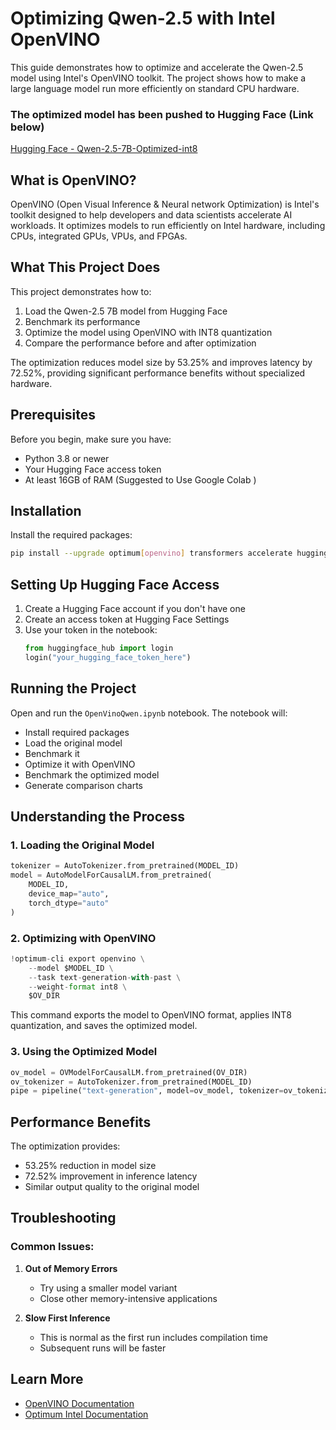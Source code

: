 # Optimizing Qwen-2.5 with Intel OpenVINO

This guide demonstrates how to optimize and accelerate the Qwen-2.5 model using Intel's OpenVINO toolkit. The project shows how to make a large language model run more efficiently on standard CPU hardware.

### The optimized model has been pushed to Hugging Face (Link below)
[Hugging Face - Qwen-2.5-7B-Optimized-int8](https://huggingface.co/minorityhunter/Qwen-2.5-7B-Optimized-int8)
## What is OpenVINO?
OpenVINO (Open Visual Inference & Neural network Optimization) is Intel's toolkit designed to help developers and data scientists accelerate AI workloads. It optimizes models to run efficiently on Intel hardware, including CPUs, integrated GPUs, VPUs, and FPGAs.

## What This Project Does

This project demonstrates how to:

1. Load the Qwen-2.5 7B  model from Hugging Face
2. Benchmark its performance
3. Optimize the model using OpenVINO with INT8 quantization
4. Compare the performance before and after optimization

The optimization reduces model size by 53.25% and improves latency by 72.52%, providing significant performance benefits without specialized hardware.

## Prerequisites

Before you begin, make sure you have:

- Python 3.8 or newer
- Your Hugging Face access token
- At least 16GB of RAM (Suggested to Use Google Colab )

## Installation

Install the required packages:
```bash
pip install --upgrade optimum[openvino] transformers accelerate huggingface_hub
```

## Setting Up Hugging Face Access

1. Create a Hugging Face account if you don't have one
3. Create an access token at Hugging Face Settings
4. Use your token in the notebook:
   ```python
   from huggingface_hub import login
   login("your_hugging_face_token_here")
   ```

## Running the Project

Open and run the `OpenVinoQwen.ipynb` notebook. The notebook will:
- Install required packages
- Load the original model
- Benchmark it
- Optimize it with OpenVINO
- Benchmark the optimized model
- Generate comparison charts

## Understanding the Process

### 1. Loading the Original Model

```python
tokenizer = AutoTokenizer.from_pretrained(MODEL_ID)
model = AutoModelForCausalLM.from_pretrained(
    MODEL_ID,
    device_map="auto",
    torch_dtype="auto"
)
```

### 2. Optimizing with OpenVINO

```python
!optimum-cli export openvino \
    --model $MODEL_ID \
    --task text-generation-with-past \
    --weight-format int8 \
    $OV_DIR
```

This command exports the model to OpenVINO format, applies INT8 quantization, and saves the optimized model.

### 3. Using the Optimized Model

```python
ov_model = OVModelForCausalLM.from_pretrained(OV_DIR)
ov_tokenizer = AutoTokenizer.from_pretrained(MODEL_ID)
pipe = pipeline("text-generation", model=ov_model, tokenizer=ov_tokenizer, device=-1)
```

## Performance Benefits

The optimization provides:
- 53.25% reduction in model size
- 72.52% improvement in inference latency
- Similar output quality to the original model

## Troubleshooting

### Common Issues:

1. **Out of Memory Errors**
   - Try using a smaller model variant
   - Close other memory-intensive applications

2. **Slow First Inference**
   - This is normal as the first run includes compilation time
   - Subsequent runs will be faster

## Learn More

- [OpenVINO Documentation](https://docs.openvino.ai/)
- [Optimum Intel Documentation](https://huggingface.co/docs/optimum/intel/index)